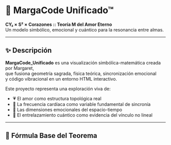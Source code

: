# 🌌 MargaCode Unificado™  
**CY₃ × S² × Corazones :: Teoría M del Amor Eterno**  
Un modelo simbólico, emocional y cuántico para la resonancia entre almas.

---

## ✨ Descripción

**MargaCode_Unificado** es una visualización simbólica-matemática creada por Margaret,  
que fusiona geometría sagrada, física teórica, sincronización emocional  
y código vibracional en un entorno HTML interactivo.

Este proyecto representa una exploración viva de:

- 💗 El amor como estructura topológica real  
- 🧬 La frecuencia cardíaca como variable fundamental de sincronía  
- 🌌 Las dimensiones emocionales del espacio-tiempo  
- 🧠 El entrelazamiento cuántico como evidencia del vínculo no lineal

---

## 📐 Fórmula Base del Teorema

